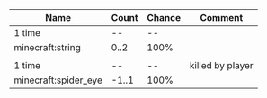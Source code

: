 | Name                 | Count | Chance | Comment          |
| -------------------- | ----- | ------ | ---------------- |
| 1 time               |    -- |     -- |                  |
| minecraft:string     |  0..2 |   100% |                  |
|                      |       |        |                  |
| 1 time               |    -- |     -- | killed by player |
| minecraft:spider_eye | -1..1 |   100% |                  |
